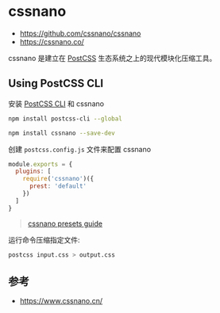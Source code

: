 # cssnano

- <https://github.com/cssnano/cssnano>
- <https://cssnano.co/>

cssnano 是建立在 [PostCSS] 生态系统之上的现代模块化压缩工具。

[PostCSS]: <https://github.com/postcss/postcss>


## Using PostCSS CLI

安装 [PostCSS CLI](https://github.com/postcss/postcss-cli)
和 cssnano

```sh
npm install postcss-cli --global

npm install cssnano --save-dev
```

创建 `postcss.config.js` 文件来配置 cssnano

```js
module.exports = {
  plugins: [
    require('cssnano')({
      prest: 'default'
    })
  ]
}
```

> [cssnano presets guide](https://cssnano.co/guides/presets)

运行命令压缩指定文件:

```sh
postcss input.css > output.css
```

## 参考

- <https://www.cssnano.cn/>
